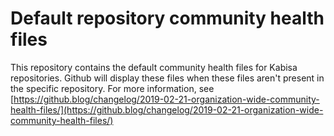 # Default repository community health files

This repository contains the default community health files for Kabisa repositories. Github will display these files when these files aren't present in the specific repository.
For more information, see [https://github.blog/changelog/2019-02-21-organization-wide-community-health-files/](https://github.blog/changelog/2019-02-21-organization-wide-community-health-files/)
